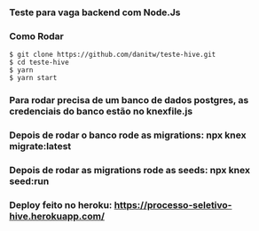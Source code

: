 ### Teste para vaga backend com Node.Js

### Como Rodar
```
$ git clone https://github.com/danitw/teste-hive.git
$ cd teste-hive
$ yarn
$ yarn start
```


### Para rodar precisa de um banco de dados postgres, as credenciais do banco estão no knexfile.js
### Depois de rodar o banco rode as migrations: npx knex migrate:latest
### Depois de rodar as migrations rode as seeds: npx knex seed:run

### Deploy feito no heroku: https://processo-seletivo-hive.herokuapp.com/
